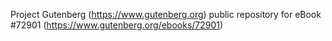 Project Gutenberg (https://www.gutenberg.org) public repository
for eBook #72901 (https://www.gutenberg.org/ebooks/72901)
